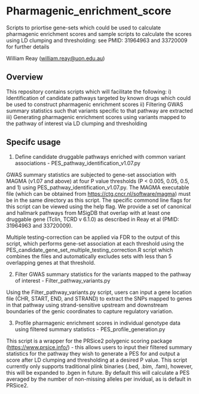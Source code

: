 # Pharmagenic_enrichment_score
 Scripts to priortise gene-sets which could be used to calculate pharmagenic enrichment scores and sample scripts to calculate the scores using LD clumping and thresholding: see PMID: 31964963 and 33720009 for further details  
 
William Reay (william.reay@uon.edu.au)
 
## Overview

This repository contains scripts which will facilitate the following:
  i) Identification of candidate pathways targeted by known drugs which could        be used to construct pharmagenic enrichment scores
  ii) Filtering GWAS summary statistics such that variants specific to that          pathway are extracted
  iii) Generating pharmagenic enrichment scores using variants mapped to the          pathway of interest via LD clumping and thresholding
  
## Specifc usage

1. Define candidate druggable pathways enriched with common variant associations - PES_pathway_identification_v1.07.py

GWAS summary statistics are subjected to gene-set association with MAGMA (v1.07 and above) at four P value thresholds (P < 0.005, 0.05, 0.5, and 1) using PES_pathway_identification_v1.07.py. The MAGMA executable file (which can be obtained from https://ctg.cncr.nl/software/magma) must be in the same directory as this script. The specific commond line flags for this script can be viewed using the help flag. We provide a set of canonical and hallmark pathways from MSigDB that overlap with at least one druggable gene (Tclin, TCRD v 6.1.0) as described in Reay et al (PMID: 31964963 and 33720009).

Multiple testing-correction can be applied via FDR to the output of this script, which performs gene-set association at each threshold using the PES_candidate_gene_set_multiple_testing_correction.R script which combines the files and automatically excludes sets with less than 5 overlapping genes at that threshold.

2. Filter GWAS summary statistics for the variants mapped to the pathway of interest - Filter_pathway_variants.py

Using the Filter_pathway_variants.py script, users can input a gene location file (CHR, START, END, and STRAND) to extract the SNPs mapped to genes in that pathway using strand-sensitive upstream and downstream boundaries of the genic coordinates to capture regulatory variation.

3. Profile pharmagenic enrichment scores in individual genotype data using filtered summary statistics - PES_profile_generation.py

This script is a wrapper for the PRSice2 polygenic scoring package (https://www.prsice.info/) - this allows users to input their filtered summary statistics for the pathway they wish to generate a PES for and output a score after LD clumping and thresholding at a desired P value. This script currently only supports traditional plink binaries (.bed, .bim, .fam), however, this will be expanded to .bgen in future. By default this will calculate a PES averaged by the number of non-missing alleles per invidual, as is default in PRSice2. 

  
